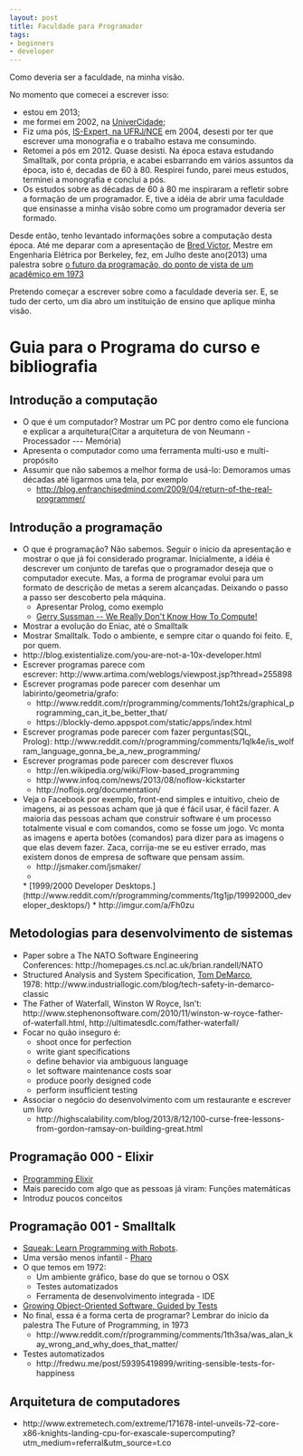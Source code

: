 ```yaml
---
layout: post
title: Faculdade para Programador
tags:
- beginners
- developer
---
```

Como deveria ser a faculdade, na minha visão.

No momento que comecei a escrever isso:
  * estou em 2013;
  * me formei em 2002, na [UniverCidade](http://www.univercidade.br);
  * Fiz uma pós, <a title="IS-Expert, NCE - UFRJ" href="http://portal.nce.ufrj.br/index.php?option=com_content&amp;view=category&amp;layout=blog&amp;id=78&amp;Itemid=59">IS-Expert, na UFRJ/NCE</a> em 2004, desesti por ter que escrever uma monografia e o trabalho estava me consumindo.
  * Retomei a pós em 2012. Quase desisti. Na época estava estudando Smalltalk,
    por conta própria, e acabei esbarrando em vários assuntos da época, isto é,
    decadas de 60 à 80. Respirei fundo, parei meus estudos, terminei a
    monografia e conclui a pós.
  * Os estudos sobre as décadas de 60 à 80 me inspiraram a refletir sobre
    a formação de um programador. E, tive a idéia de abrir uma faculdade que
    ensinasse a minha visão sobre como um programador deveria ser formado.

Desde então, tenho levantado informações sobre a computação desta época.
Até me deparar com a apresentação de [Bred Victor](http://worrydream.com/#!/cv/bret_victor_resume.pdf), Mestre em Engenharia Elétrica por Berkeley, fez, em Julho deste ano(2013) uma palestra sobre <a title="O Futuro da Programação" href="http://vimeo.com/71278954">o futuro da programação, do ponto de vista de um acadêmico em 1973</a>

Pretendo começar a escrever sobre como a faculdade deveria ser. E, se tudo der certo, um dia abro um instituição de ensino que aplique minha visão.

# Guia para o Programa do curso e bibliografia

## Introdução a computação

  * O que é um computador? Mostrar um PC por dentro como ele funciona e explicar a arquitetura(Citar a arquitetura de von Neumann - Processador --- Memória)
  * Apresenta o computador como uma ferramenta multi-uso e multi-propósito
  * Assumir que não sabemos a melhor forma de usá-lo: Demoramos umas décadas até ligarmos uma tela, por exemplo
    * http://blog.enfranchisedmind.com/2009/04/return-of-the-real-programmer/


## Introdução a programação
<ul>
	<li>O que é programação? Não sabemos. Seguir o inicio da apresentação e mostrar o que já foi considerado programar. Inicialmente, a idéia é descrever um conjunto de tarefas que o programador deseja que o computador execute. Mas, a forma de programar evolui para um formato de descrição de metas a serem alcançadas. Deixando o passo a passo ser descoberto pela máquina.
<ul>
	<li>Apresentar Prolog, como exemplo</li>
	<li><a href="http://www.infoq.com/presentations/We-Really-Dont-Know-How-To-Compute">Gerry Sussman -- We Really Don't Know How To Compute!</a></li>
</ul>
</li>
	<li>Mostrar a evolução do Eniac, até o Smalltalk</li>
	<li>Mostrar Smalltalk. Todo o ambiente, e sempre citar o quando foi feito. E, por quem.</li>
	<li>http://blog.existentialize.com/you-are-not-a-10x-developer.html</li>
	<li>Escrever programas parece com escrever: http://www.artima.com/weblogs/viewpost.jsp?thread=255898</li>
	<li>Escrever programas pode parecer com desenhar um labirinto/geometria/grafo:
<ul>
	<li>http://www.reddit.com/r/programming/comments/1oht2s/graphical_programming_can_it_be_better_that/</li>
	<li>https://blockly-demo.appspot.com/static/apps/index.html</li>
</ul>
</li>
	<li>Escrever programas pode parecer com fazer perguntas(SQL, Prolog): http://www.reddit.com/r/programming/comments/1qlk4e/is_wolfram_language_gonna_be_a_new_programming/</li>
	<li>Escrever programas pode parecer com descrever fluxos
<ul>
	<li>http://en.wikipedia.org/wiki/Flow-based_programming</li>
	<li>http://www.infoq.com/news/2013/08/noflow-kickstarter</li>
	<li>http://noflojs.org/documentation/</li>
</ul>
</li>
	<li>Veja o Facebook por exemplo, front-end simples e intuitivo, cheio de imagens, ai as pessoas acham que já que é fácil usar, é fácil fazer. A maioria das pessoas acham que construir software é um processo totalmente visual e com comandos, como se fosse um jogo. Vc monta as imagens e aperta botões (comandos) para dizer para as imagens o que elas devem fazer. Zaca, corrija-me se eu estiver errado, mas existem donos de empresa de software que pensam assim.
<ul>
	<li>http://jsmaker.com/jsmaker/</li>
	<li></li>
</ul>
</li>
   * [1999/2000 Developer Desktops.](http://www.reddit.com/r/programming/comments/1tg1jp/19992000_developer_desktops/)
     * http://imgur.com/a/Fh0zu
</ul>
<h2>Metodologias para desenvolvimento de sistemas</h2>
<ul>
	<li>Paper sobre a The NATO Software Engineering Conferences: http://homepages.cs.ncl.ac.uk/brian.randell/NATO</li>
	<li>Structured Analysis and System Specification, <a href="http://www.unt.edu/cdit/3.0/demarco.htm">Tom DeMarco</a>, 1978: http://www.industriallogic.com/blog/tech-safety-in-demarco-classic</li>
	<li>The Father of Waterfall, Winston W Royce, Isn’t: http://www.stephenonsoftware.com/2010/11/winston-w-royce-father-of-waterfall.html, http://ultimatesdlc.com/father-waterfall/</li>
	<li>Focar no quão inseguro é:
<ul>
	<li>shoot once for perfection</li>
	<li>write giant specifications</li>
	<li>define behavior via ambiguous language</li>
	<li>let software maintenance costs soar</li>
	<li>produce poorly designed code</li>
	<li>perform insufficient testing</li>
</ul>
</li>
	<li>Associar o negócio do desenvolvimento com um restaurante e escrever um livro
<ul>
	<li>http://highscalability.com/blog/2013/8/12/100-curse-free-lessons-from-gordon-ramsay-on-building-great.html</li>
</ul>
</li>
</ul>
<h2>Programação 000 - Elixir</h2>
<ul>
	<li><a title="Programming Elixir" href="http://pragprog.com/book/elixir/programming-elixir">Programming Elixir</a></li>
	<li>Mais parecido com algo que as pessoas já viram: Funções matemáticas</li>
	<li>Introduz poucos conceitos</li>
</ul>
<h2>Programação 001 - Smalltalk</h2>
<ul>
	<li><a href="http://www.amazon.com/dp/B001G0OAO0">Squeak: Learn Programming with Robots</a>.</li>
	<li>Uma versão menos infantil - <a href="http://www.pharo-project.org/">Pharo</a></li>
	<li>O que temos em 1972:
<ul>
	<li>Um ambiente gráfico, base do que se tornou o OSX</li>
	<li>Testes automatizados</li>
	<li>Ferramenta de desenvolvimento integrada - IDE</li>
</ul>
</li>
	<li><a href="http://www.amazon.com/dp/0321503627">Growing Object-Oriented Software, Guided by Tests</a></li>
	<li>No final, essa é a forma certa de programar? Lembrar do inicio da palestra The Future of Programming, in 1973
<ul>
	<li>http://www.reddit.com/r/programming/comments/1th3sa/was_alan_kay_wrong_and_why_does_that_matter/</li>
</ul>
</li>
	<li>Testes automatizados
<ul>
	<li>http://fredwu.me/post/59395419899/writing-sensible-tests-for-happiness</li>
</ul>
</li>
</ul>
<h2>Arquitetura de computadores</h2>
<ul>
	<li>http://www.extremetech.com/extreme/171678-intel-unveils-72-core-x86-knights-landing-cpu-for-exascale-supercomputing?utm_medium=referral&amp;utm_source=t.co</li>
</ul>
